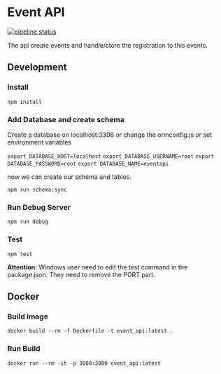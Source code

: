 # Event API

[![pipeline status](https://gitlab.com/nmonst4/event_api/badges/master/pipeline.svg)](https://gitlab.com/nmonst4/event_api/commits/master)

The api create events and handle/store the registration to this events.


## Development

### Install
`npm install`

### Add Database and create schema

Create a database on localhost:3306 or change the ormconfig.js or set environment variables

`export DATABASE_HOST=localhost`
`export DATABASE_USERNAME=root`
`export DATABASE_PASSWORD=root`
`export DATABASE_NAME=eventapi`

now we can create our schema and tables.

`npm run schema:sync`


### Run Debug Server

`npm run debug`

### Test

`npm test`

**Attention:** Windows user need to edit the test command in the package.json. They need to remove the PORT part.


## Docker

### Build Image

`docker build --rm -f Dockerfile -t event_api:latest .`

### Run Build

`docker run --rm -it -p 3000:3000 event_api:latest`